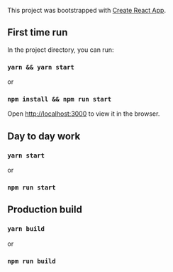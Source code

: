 This project was bootstrapped with [Create React App](https://github.com/facebook/create-react-app).

## First time run

In the project directory, you can run:

### `yarn && yarn start`

or 

### `npm install && npm run start`

Open [http://localhost:3000](http://localhost:3000) to view it in the browser.

## Day to day work

### `yarn start`

or

### `npm run start`


## Production build

### `yarn build`

or

### `npm run build`
